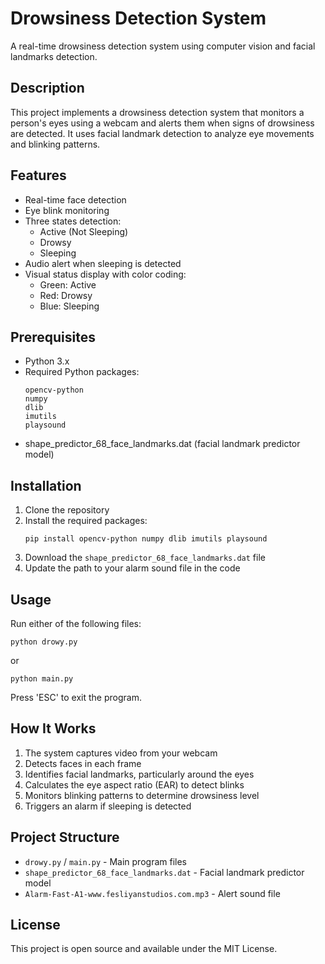 # Drowsiness Detection System

A real-time drowsiness detection system using computer vision and facial landmarks detection.

## Description

This project implements a drowsiness detection system that monitors a person's eyes using a webcam and alerts them when signs of drowsiness are detected. It uses facial landmark detection to analyze eye movements and blinking patterns.

## Features

- Real-time face detection
- Eye blink monitoring
- Three states detection:
  - Active (Not Sleeping)
  - Drowsy
  - Sleeping
- Audio alert when sleeping is detected
- Visual status display with color coding:
  - Green: Active
  - Red: Drowsy
  - Blue: Sleeping

## Prerequisites

- Python 3.x
- Required Python packages:
  ```
  opencv-python
  numpy
  dlib
  imutils
  playsound
  ```
- shape_predictor_68_face_landmarks.dat (facial landmark predictor model)

## Installation

1. Clone the repository
2. Install the required packages:
   ```
   pip install opencv-python numpy dlib imutils playsound
   ```
3. Download the `shape_predictor_68_face_landmarks.dat` file
4. Update the path to your alarm sound file in the code

## Usage

Run either of the following files:
```
python drowy.py
```
or
```
python main.py
```

Press 'ESC' to exit the program.

## How It Works

1. The system captures video from your webcam
2. Detects faces in each frame
3. Identifies facial landmarks, particularly around the eyes
4. Calculates the eye aspect ratio (EAR) to detect blinks
5. Monitors blinking patterns to determine drowsiness level
6. Triggers an alarm if sleeping is detected

## Project Structure

- `drowy.py` / `main.py` - Main program files
- `shape_predictor_68_face_landmarks.dat` - Facial landmark predictor model
- `Alarm-Fast-A1-www.fesliyanstudios.com.mp3` - Alert sound file

## License

This project is open source and available under the MIT License.
